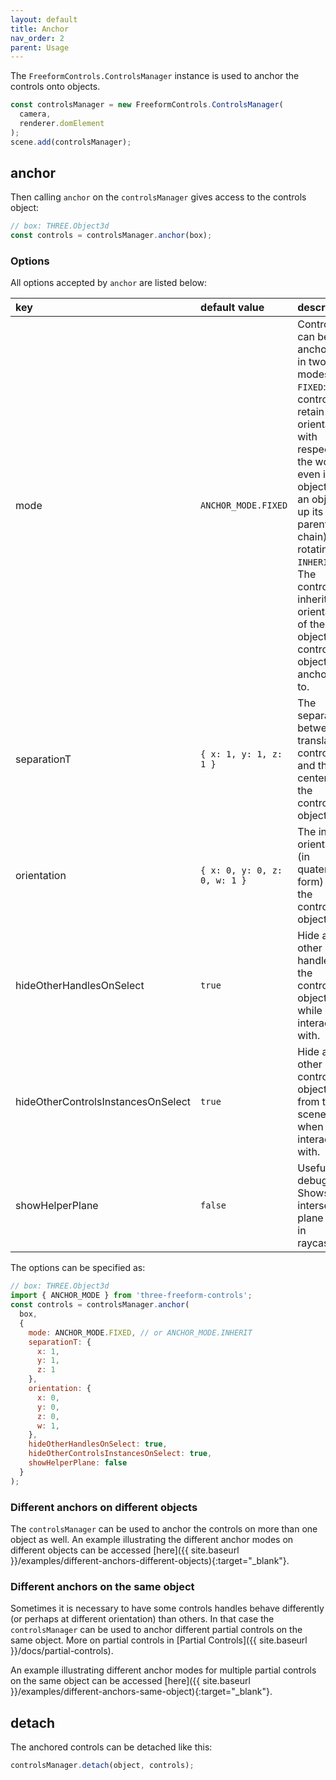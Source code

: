 ```yaml
---
layout: default
title: Anchor
nav_order: 2
parent: Usage
---
```


The `FreeformControls.ControlsManager` instance is used to anchor the controls onto objects.

```js
const controlsManager = new FreeformControls.ControlsManager(
  camera,
  renderer.domElement
);
scene.add(controlsManager);
```

## anchor

Then calling `anchor` on the `controlsManager` gives access to the controls object:

```js
// box: THREE.Object3d
const controls = controlsManager.anchor(box);
```

### Options

All options accepted by `anchor` are listed below:

| key                                | default value                | description                                                                                                                                                                                                                                                                                |
|:-----------------------------------|:-----------------------------|:-------------------------------------------------------------------------------------------------------------------------------------------------------------------------------------------------------------------------------------------------------------------------------------------|
| mode                               | `ANCHOR_MODE.FIXED`          | Controls can be anchored in two modes: 1. `FIXED`: The controls retain their orientation with respect to the world even if the object (or an object up its parent chain) is rotating. 2. `INHERIT`: The controls inherit the orientation of the object the controls object is anchored to. |
| separationT                        | `{ x: 1, y: 1, z: 1 }`       | The separation between translation controls and the center of the controls object.                                                                                                                                                                                                         |
| orientation                        | `{ x: 0, y: 0, z: 0, w: 1 }` | The initial orientation (in quaternion form) of the controls object.                                                                                                                                                                                                                       |
| hideOtherHandlesOnSelect           | `true`                       | Hide all other handles of the controls object while being interacted with.                                                                                                                                                                                                                 |
| hideOtherControlsInstancesOnSelect | `true`                       | Hide all other controls objects from the scene when being interacted with.                                                                                                                                                                                                                 |
| showHelperPlane                    | `false`                      | Useful for debug. Shows the intersection plane used in raycasting.                                                                                                                                                                                                                         |

The options can be specified as:

```js
// box: THREE.Object3d
import { ANCHOR_MODE } from 'three-freeform-controls';
const controls = controlsManager.anchor(
  box,
  {
    mode: ANCHOR_MODE.FIXED, // or ANCHOR_MODE.INHERIT
    separationT: {
      x: 1,
      y: 1,
      z: 1
    },
    orientation: {
      x: 0,
      y: 0,
      z: 0,
      w: 1,
    },
    hideOtherHandlesOnSelect: true,
    hideOtherControlsInstancesOnSelect: true,
    showHelperPlane: false
  }
);
```

### Different anchors on different objects

The `controlsManager` can be used to anchor the controls on more than one object as well.
An example illustrating the different anchor modes on different objects can be accessed [here]({{ site.baseurl }}/examples/different-anchors-different-objects){:target="_blank"}.

### Different anchors on the same object

Sometimes it is necessary to have some controls handles behave differently (or perhaps at different orientation) than others. In that case the `controlsManager` can be used to anchor different partial controls on the same object.
More on partial controls in [Partial Controls]({{ site.baseurl }}/docs/partial-controls).

An example illustrating different anchor modes for multiple partial controls on the same object can be accessed [here]({{ site.baseurl }}/examples/different-anchors-same-object){:target="_blank"}.

## detach

The anchored controls can be detached like this:

```js
controlsManager.detach(object, controls);
```
